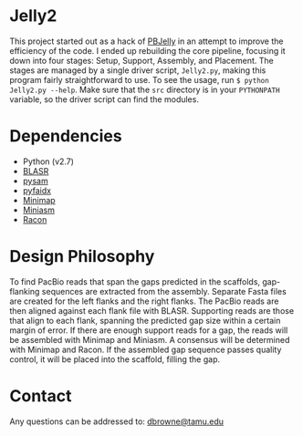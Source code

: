 # Jelly2

This project started out as a hack of [PBJelly](https://github.com/dbrowneup/PBSuite) in an attempt to improve the efficiency of the code. I ended up rebuilding the core pipeline, focusing it down into four stages: Setup, Support, Assembly, and Placement. The stages are managed by a single driver script, `Jelly2.py`, making this program fairly straightforward to use. To see the usage, run `$ python Jelly2.py --help`. Make sure that the `src` directory is in your `PYTHONPATH` variable, so the driver script can find the modules.

# Dependencies

* Python (v2.7)
* [BLASR](https://github.com/PacificBiosciences/blasr)
* [pysam](https://github.com/pysam-developers/pysam)
* [pyfaidx](https://github.com/mdshw5/pyfaidx)
* [Minimap](https://github.com/lh3/minimap)
* [Miniasm](https://github.com/lh3/miniasm)
* [Racon](https://github.com/isovic/racon)

# Design Philosophy

To find PacBio reads that span the gaps predicted in the scaffolds, gap-flanking sequences are extracted from the assembly. Separate Fasta files are created for the left flanks and the right flanks. The PacBio reads are then aligned against each flank file with BLASR. Supporting reads are those that align to each flank, spanning the predicted gap size within a certain margin of error. If there are enough support reads for a gap, the reads will be assembled with Minimap and Miniasm. A consensus will be determined with Minimap and Racon. If the assembled gap sequence passes quality control, it will be placed into the scaffold, filling the gap.

# Contact

Any questions can be addressed to: dbrowne@tamu.edu
